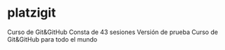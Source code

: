 # platzigit
Curso de Git&amp;GitHub
Consta de 43 sesiones
Versi&oacute;n de prueba
Curso de Git&amp;GitHub para todo el mundo 
